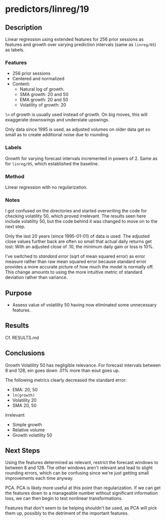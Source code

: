 predictors/linreg/19
===
Description
--
Linear regression using extended features for
256 prior sessions as features and growth over varying prediction
intervals (same as `linreg/05`) as labels.

### Features

-   256 prior sessions
-   Centered and normalized
-   Content:
    -   Natural log of growth.
    -   SMA growth: 20 and 50
    -   EMA growth: 20 and 50
    -   Volatility of growth: 20

`ln` of growth is usually used instead of growth. On big moves,
this will exaggerate downswings and understate upswings.
   
Only data since 1995 is used, as adjusted volumes on older data get so
small as to create additional noise due to rounding.

### Labels
Growth for varying forecast intervals incremented in powers of 2.
Same as for `linreg/05`, which established the baseline.

### Method
Linear regression with no regularization.

### Notes
I got confused on the directories and started overwriting the code
for checking volatility 50, which proved irrelevant. The results seen here
include volatility 50, but the code behind it was changed to move
on to the next step.

Only the last 20 years (since 1995-01-01) of data is used. The 
adjusted close values further back are often so small that actual
daily returns get lost: With an adjusted close of .10, the minimum
daily gain or loss is 10%.

I've switched to *standard error* (sqrt of mean squared error) as error measure rather
than raw mean squared error because standard error provides a more accurate picture
of how much the model is normally off. This change amounts to using 
the more intuitive metric of standard deviation
rather than variance.

Purpose
---
-   Assess value of volatility 50 having now eliminated some unnecessary features.

Results
--
Cf. RESULTS.md

Conclusions
--
Growth Volatility 50 has negligible relevance. For forecast intervals
between 8 and 128, ein goes down .01% more than eout goes up.

The following metrics clearly decreased the standard error:
-   EMA: 20, 50
-   `ln(growth)`
-   Volatility 20
-   SMA 20, 50

Irrelevant
-   Simple growth
-   Relative volume
-   Growth volatility 50

Next Steps
--
Using the features determined as relevant, restrict the forecast windows to
between 8 and 128. The other windows aren't relevant and lead to slight
rounding errors, which can be confusing since we're just getting
small improvements each time anyway.

PCA. PCA is likely more useful at this point than regularization.
If we can get the features down to a manageable number without significant
information loss, we can then begin to test nonlinear transformations.

Features that don't seem to be helping shouldn't be used, as PCA
will pick them up, possibly to the detriment of the important
features.
